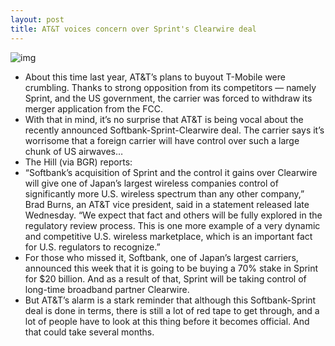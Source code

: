 ```yaml
---
layout: post
title: AT&T voices concern over Sprint's Clearwire deal
---
```

![img](http://media.idownloadblog.com/wp-content/uploads/2012/02/att.jpg)
* About this time last year, AT&T’s plans to buyout T-Mobile were crumbling. Thanks to strong opposition from its competitors — namely Sprint, and the US government, the carrier was forced to withdraw its merger application from the FCC.
* With that in mind, it’s no surprise that AT&T is being vocal about the recently announced Softbank-Sprint-Clearwire deal. The carrier says it’s worrisome that a foreign carrier will have control over such a large chunk of US airwaves…
* The Hill (via BGR) reports:
* “Softbank’s acquisition of Sprint and the control it gains over Clearwire will give one of Japan’s largest wireless companies control of significantly more U.S. wireless spectrum than any other company,” Brad Burns, an AT&T vice president, said in a statement released late Wednesday. “We expect that fact and others will be fully explored in the regulatory review process. This is one more example of a very dynamic and competitive U.S. wireless marketplace, which is an important fact for U.S. regulators to recognize.”
* For those who missed it, Softbank, one of Japan’s largest carriers, announced this week that it is going to be buying a 70% stake in Sprint for $20 billion. And as a result of that, Sprint will be taking control of long-time broadband partner Clearwire.
* But AT&T’s alarm is a stark reminder that although this Softbank-Sprint deal is done in terms, there is still a lot of red tape to get through, and a lot of people have to look at this thing before it becomes official. And that could take several months.

